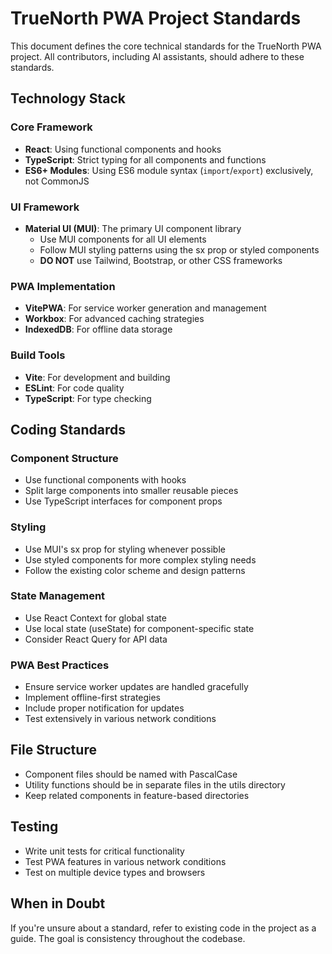 # TrueNorth PWA Project Standards

This document defines the core technical standards for the TrueNorth PWA project. All contributors, including AI assistants, should adhere to these standards.

## Technology Stack

### Core Framework
- **React**: Using functional components and hooks
- **TypeScript**: Strict typing for all components and functions
- **ES6+ Modules**: Using ES6 module syntax (`import`/`export`) exclusively, not CommonJS

### UI Framework
- **Material UI (MUI)**: The primary UI component library
  - Use MUI components for all UI elements
  - Follow MUI styling patterns using the sx prop or styled components
  - **DO NOT** use Tailwind, Bootstrap, or other CSS frameworks

### PWA Implementation
- **VitePWA**: For service worker generation and management
- **Workbox**: For advanced caching strategies
- **IndexedDB**: For offline data storage

### Build Tools
- **Vite**: For development and building
- **ESLint**: For code quality
- **TypeScript**: For type checking

## Coding Standards

### Component Structure
- Use functional components with hooks
- Split large components into smaller reusable pieces
- Use TypeScript interfaces for component props

### Styling
- Use MUI's sx prop for styling whenever possible
- Use styled components for more complex styling needs
- Follow the existing color scheme and design patterns

### State Management
- Use React Context for global state
- Use local state (useState) for component-specific state
- Consider React Query for API data

### PWA Best Practices
- Ensure service worker updates are handled gracefully
- Implement offline-first strategies
- Include proper notification for updates
- Test extensively in various network conditions

## File Structure
- Component files should be named with PascalCase
- Utility functions should be in separate files in the utils directory
- Keep related components in feature-based directories

## Testing
- Write unit tests for critical functionality
- Test PWA features in various network conditions
- Test on multiple device types and browsers

## When in Doubt
If you're unsure about a standard, refer to existing code in the project as a guide. The goal is consistency throughout the codebase.
